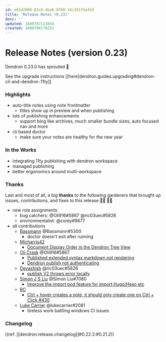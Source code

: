```yaml
---
id: e81d2800-83c0-4ba6-8f00-34c3557da43d
title: 'Release Notes (0.23)'
desc: ''
updated: 1609787113058
created: 1609786176221
---
```


# Release Notes (version 0.23)

Dendron 0.23.0 has sprouted :seedling:

See the upgrade instructions [[here|dendron.guides.upgrading#dendron-cli-and-dendron-11ty]]


### Highlights

- auto-title notes using note frontmatter
    - titles show up in preview and when publishing
- lots of publishing enhancements 
    - support blog like archives, much smaller bundle sizes, auto focused nav and more
- cli based doctor
    - make sure your notes are healthy for the new year

### In the Works

- integrating 11ty publishing with dendron workspace
- managed publishing
- better ergonomics around multi-workspace

### Thanks

Last and most of all, a big **thanks** to the following gardeners that brought up issues, contributions, and fixes to this release :man_farmer: :woman_farmer: 

- new role assignments:
    - bug catchers: @Oli916#5867 @ric03uec#5826
    - environmentalist: @corey#9677
- all contributions
    - [Bassmann](https://github.com/Bassmann) @Bassmann#5300 
        - doctor doesn't exit after running
    - [Micharris42](https://github.com/micharris42)
        - [Document Display Order in the Dendron Tree View](https://github.com/dendronhq/dendron/issues/440)
    - [Oli Crask](https://github.com/olivercrask) @Oli916#5867
        - [Published extended syntax markdown not rendering](https://github.com/dendronhq/dendron/issues/437)
        - [Dendron publish not authenticating](https://github.com/dendronhq/dendron/issues/436)
    - [Devashish](https://github.com/ric03uec) @ric03uec#5826
        - [publish V2 throws error locally](https://github.com/dendronhq/dendron/issues/434)
    - [Simon J S Liu](https://github.com/wind13) @Simon Liu#7080
        - [Improve the import pod feature for import Hugo/Hexo etc](https://github.com/dendronhq/dendron/issues/432)
    - [BC](https://github.com/generic-user)
        - [Ctrl + hover creates a note, it should only create one on Ctrl + Click #430](https://github.com/dendronhq/dendron/issues/430)
    - [Luke Carrier](https://github.com/LukeCarrier) @lukecarrier#2081
        - tireless work battling windows CI issues

### Changelog

((ref: [[dendron.release.changelog]]#0.22.2:#0.21.2))
